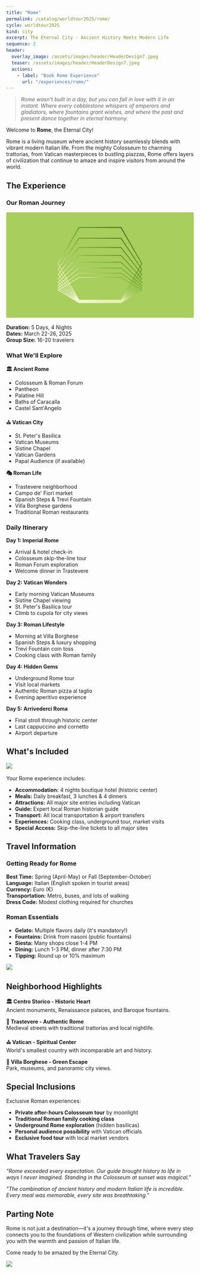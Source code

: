 ```yaml
---
title: "Rome" 
permalink: /catalog/worldtour2025/rome/
cycle: worldtour2025
kind: city
excerpt: The Eternal City - Ancient History Meets Modern Life
sequence: 2
header:
  overlay_image: /assets/images/header/HeaderDesign7.jpeg
  teaser: /assets/images/header/HeaderDesign7.jpeg
  actions:
    - label: "Book Rome Experience"
      url: "/experiences/rome/"
---
```


>*Rome wasn't built in a day, but you can fall in love with it in an instant. Where every cobblestone whispers of emperors and gladiators, where fountains grant wishes, and where the past and present dance together in eternal harmony.*

Welcome to **Rome**, the Eternal City!

Rome is a living museum where ancient history seamlessly blends with vibrant modern Italian life. From the mighty Colosseum to charming trattorias, from Vatican masterpieces to bustling piazzas, Rome offers layers of civilization that continue to amaze and inspire visitors from around the world.

## The Experience

### Our Roman Journey

![](/assets/images/header/HeaderDesign1.jpeg)

**Duration:** 5 Days, 4 Nights  
**Dates:** March 22-26, 2025  
**Group Size:** 16-20 travelers

### What We'll Explore

**🏛️ Ancient Rome**
- Colosseum & Roman Forum
- Pantheon
- Palatine Hill
- Baths of Caracalla
- Castel Sant'Angelo

**⛪ Vatican City**
- St. Peter's Basilica
- Vatican Museums
- Sistine Chapel
- Vatican Gardens
- Papal Audience (if available)

**🎭 Roman Life**
- Trastevere neighborhood
- Campo de' Fiori market
- Spanish Steps & Trevi Fountain
- Villa Borghese gardens
- Traditional Roman restaurants

### Daily Itinerary

**Day 1: Imperial Rome**
- Arrival & hotel check-in
- Colosseum skip-the-line tour
- Roman Forum exploration
- Welcome dinner in Trastevere

**Day 2: Vatican Wonders**
- Early morning Vatican Museums
- Sistine Chapel viewing
- St. Peter's Basilica tour
- Climb to cupola for city views

**Day 3: Roman Lifestyle**
- Morning at Villa Borghese
- Spanish Steps & luxury shopping
- Trevi Fountain coin toss
- Cooking class with Roman family

**Day 4: Hidden Gems**
- Underground Rome tour
- Visit local markets
- Authentic Roman pizza al taglio
- Evening aperitivo experience

**Day 5: Arrivederci Roma**
- Final stroll through historic center
- Last cappuccino and cornetto
- Airport departure

## What's Included

![](/assets/images/Session.png)

Your Rome experience includes:

- **Accommodation:** 4 nights boutique hotel (historic center)
- **Meals:** Daily breakfast, 3 lunches & 4 dinners
- **Attractions:** All major site entries including Vatican
- **Guide:** Expert local Roman historian guide
- **Transport:** All local transportation & airport transfers
- **Experiences:** Cooking class, underground tour, market visits
- **Special Access:** Skip-the-line tickets to all major sites

## Travel Information

### Getting Ready for Rome

**Best Time:** Spring (April-May) or Fall (September-October)  
**Language:** Italian (English spoken in tourist areas)  
**Currency:** Euro (€)  
**Transportation:** Metro, buses, and lots of walking  
**Dress Code:** Modest clothing required for churches

### Roman Essentials

- **Gelato:** Multiple flavors daily (it's mandatory!)
- **Fountains:** Drink from nasoni (public fountains)
- **Siesta:** Many shops close 1-4 PM
- **Dining:** Lunch 1-3 PM, dinner after 7:30 PM
- **Tipping:** Round up or 10% maximum

![](/assets/images/Lab.png)

## Neighborhood Highlights

**🏛️ Centro Storico - Historic Heart**  
Ancient monuments, Renaissance palaces, and Baroque fountains.

**🍕 Trastevere - Authentic Rome**  
Medieval streets with traditional trattorias and local nightlife.

**⛪ Vatican - Spiritual Center**  
World's smallest country with incomparable art and history.

**🌿 Villa Borghese - Green Escape**  
Park, museums, and panoramic city views.

## Special Inclusions

Exclusive Roman experiences:

- **Private after-hours Colosseum tour** by moonlight
- **Traditional Roman family cooking class** 
- **Underground Rome exploration** (hidden basilicas)
- **Personal audience possibility** with Vatican officials
- **Exclusive food tour** with local market vendors

## What Travelers Say

*"Rome exceeded every expectation. Our guide brought history to life in ways I never imagined. Standing in the Colosseum at sunset was magical."*

*"The combination of ancient history and modern Italian life is incredible. Every meal was memorable, every site was breathtaking."*

## Parting Note

Rome is not just a destination—it's a journey through time, where every step connects you to the foundations of Western civilization while surrounding you with the warmth and passion of Italian life.

Come ready to be amazed by the Eternal City.

![](/assets/images/end.jpeg)